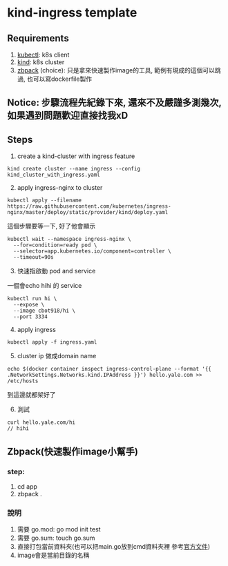 # kind-ingress template

## Requirements
1. [kubectl](https://kubernetes.io/docs/tasks/tools/): k8s client
2. [kind](https://kind.sigs.k8s.io/): k8s cluster
2. [zbpack](https://github.com/zeabur/zbpack) (choice): 只是拿來快速製作image的工具, 範例有現成的這個可以跳過, 也可以寫dockerfile製作

## Notice: 步驟流程先紀錄下來, 還來不及嚴謹多測幾次, 如果遇到問題歡迎直接找我xD

## Steps
1. create a kind-cluster with ingress feature
```
kind create cluster --name ingress --config kind_cluster_with_ingress.yaml 
```

2. apply ingress-nginx to cluster
```
kubectl apply --filename https://raw.githubusercontent.com/kubernetes/ingress-nginx/master/deploy/static/provider/kind/deploy.yaml
```
這個步驟要等一下, 好了他會顯示
```
kubectl wait --namespace ingress-nginx \
  --for=condition=ready pod \
  --selector=app.kubernetes.io/component=controller \
  --timeout=90s
```
3. 快速指啟動 pod and service

一個會echo hihi 的 service
```
kubectl run hi \
  --expose \
  --image cbot918/hi \
  --port 3334
```

4. apply ingress
```
kubectl apply -f ingress.yaml
```

5. cluster ip 做成domain name
```
echo $(docker container inspect ingress-control-plane --format '{{ .NetworkSettings.Networks.kind.IPAddress }}') hello.yale.com >> /etc/hosts
```
到這邊就都架好了

6. 測試
```
curl hello.yale.com/hi
// hihi
```

## Zbpack(快速製作image小幫手)
### step:
1. cd app
2. zbpack .
### 說明
1. 需要 go.mod:  go mod init test
2. 需要 go.sum:  touch go.sum
3. 直接打包當前資料夾(也可以把main.go放到cmd資料夾裡 參考[官方文件](https://zeabur.com/docs/zh-TW/guides/go))
4. image會是當前目錄的名稱